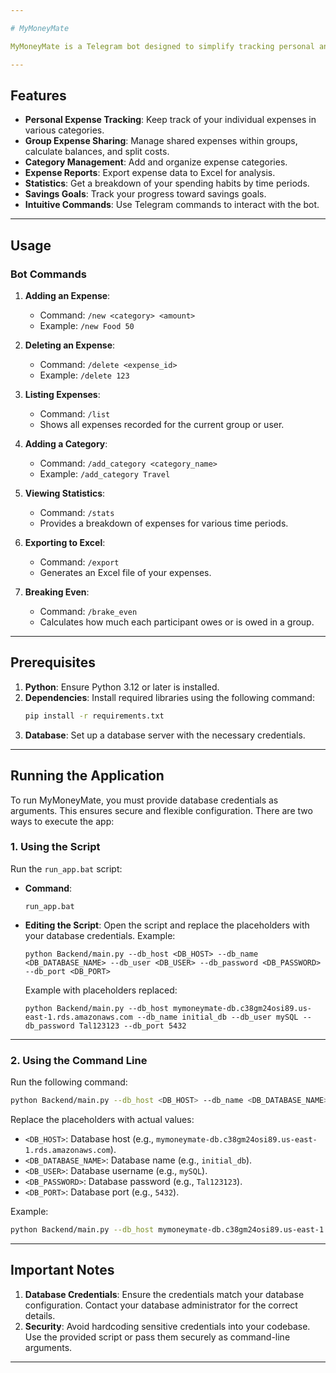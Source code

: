 ```yaml
---

# MyMoneyMate

MyMoneyMate is a Telegram bot designed to simplify tracking personal and group expenses. It provides features to manage expenses, savings, and financial goals in an intuitive way.

---
```


## Features

- **Personal Expense Tracking**: Keep track of your individual expenses in various categories.
- **Group Expense Sharing**: Manage shared expenses within groups, calculate balances, and split costs.
- **Category Management**: Add and organize expense categories.
- **Expense Reports**: Export expense data to Excel for analysis.
- **Statistics**: Get a breakdown of your spending habits by time periods.
- **Savings Goals**: Track your progress toward savings goals.
- **Intuitive Commands**: Use Telegram commands to interact with the bot.

---

## Usage

### Bot Commands

1. **Adding an Expense**:
   - Command: `/new <category> <amount>`
   - Example: `/new Food 50`

2. **Deleting an Expense**:
   - Command: `/delete <expense_id>`
   - Example: `/delete 123`

3. **Listing Expenses**:
   - Command: `/list`
   - Shows all expenses recorded for the current group or user.

4. **Adding a Category**:
   - Command: `/add_category <category_name>`
   - Example: `/add_category Travel`

5. **Viewing Statistics**:
   - Command: `/stats`
   - Provides a breakdown of expenses for various time periods.

6. **Exporting to Excel**:
   - Command: `/export`
   - Generates an Excel file of your expenses.

7. **Breaking Even**:
   - Command: `/brake_even`
   - Calculates how much each participant owes or is owed in a group.

---

## Prerequisites

1. **Python**: Ensure Python 3.12 or later is installed.
2. **Dependencies**: Install required libraries using the following command:
   ```bash
   pip install -r requirements.txt
   ```
3. **Database**: Set up a database server with the necessary credentials.

---

## Running the Application

To run MyMoneyMate, you must provide database credentials as arguments. This ensures secure and flexible configuration. There are two ways to execute the app:

### 1. Using the Script

Run the `run_app.bat` script:

- **Command**:
  ```batch
  run_app.bat
  ```

- **Editing the Script**:
  Open the script and replace the placeholders with your database credentials. Example:

  ```batch
  python Backend/main.py --db_host <DB_HOST> --db_name <DB_DATABASE_NAME> --db_user <DB_USER> --db_password <DB_PASSWORD> --db_port <DB_PORT>
  ```

  Example with placeholders replaced:
  ```batch
  python Backend/main.py --db_host mymoneymate-db.c38gm24osi89.us-east-1.rds.amazonaws.com --db_name initial_db --db_user mySQL --db_password Tal123123 --db_port 5432
  ```

---

### 2. Using the Command Line

Run the following command:

```bash
python Backend/main.py --db_host <DB_HOST> --db_name <DB_DATABASE_NAME> --db_user <DB_USER> --db_password <DB_PASSWORD> --db_port <DB_PORT>
```

Replace the placeholders with actual values:

- `<DB_HOST>`: Database host (e.g., `mymoneymate-db.c38gm24osi89.us-east-1.rds.amazonaws.com`).
- `<DB_DATABASE_NAME>`: Database name (e.g., `initial_db`).
- `<DB_USER>`: Database username (e.g., `mySQL`).
- `<DB_PASSWORD>`: Database password (e.g., `Tal123123`).
- `<DB_PORT>`: Database port (e.g., `5432`).

Example:
```bash
python Backend/main.py --db_host mymoneymate-db.c38gm24osi89.us-east-1.rds.amazonaws.com --db_name initial_db --db_user mySQL --db_password Tal123123 --db_port 5432
```

---

## Important Notes

1. **Database Credentials**: Ensure the credentials match your database configuration. Contact your database administrator for the correct details.
2. **Security**: Avoid hardcoding sensitive credentials into your codebase. Use the provided script or pass them securely as command-line arguments.

---


